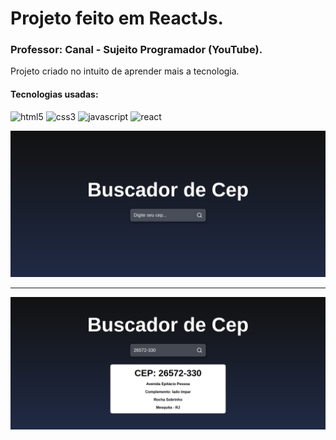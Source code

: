# Projeto feito em ReactJs.
### Professor: Canal - Sujeito Programador (YouTube).

Projeto criado no intuito de aprender mais a tecnologia.

#### Tecnologias usadas:

<img alt="html5" src="https://img.shields.io/badge/HTML5-E34F26?style=for-the-badge&logo=html5&logoColor=white" /> <img alt="css3" src="https://img.shields.io/badge/CSS3-1572B6?style=for-the-badge&logo=css3&logoColor=white" />
<img alt="javascript" src="https://img.shields.io/badge/JavaScript-323330?style=for-the-badge&logo=javascript&logoColor=F7DF1E" />
<img alt="react" src="https://img.shields.io/badge/React-20232A?style=for-the-badge&logo=react&logoColor=61DAFB" />

![alt text](https://github.com/raphadvlp/buscador/blob/master/screencapture-localhost-3000-2022-01-08-17_43_33.png)

<hr/>

![alt text](https://github.com/raphadvlp/buscador/blob/master/screencapture-localhost-3000-2022-01-08-17_47_40.png)
